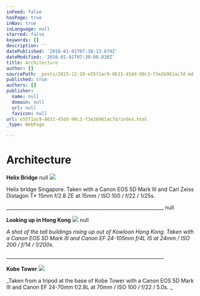 ```yaml
---
inFeed: false
hasPage: true
inNav: true
inLanguage: null
starred: false
keywords: []
description: ''
datePublished: '2016-01-01T07:38:13.674Z'
dateModified: '2016-01-01T07:38:08.838Z'
title: Architecture
author: []
sourcePath: _posts/2015-12-28-e55f1ac9-8631-45dd-90c3-f3e2b961ac7d.md
published: true
authors: []
publisher:
  name: null
  domain: null
  url: null
  favicon: null
url: e55f1ac9-8631-45dd-90c3-f3e2b961ac7d/index.html
_type: WebPage

---
```

# **Architecture**

**Helix Bridge**
null
![](https://s3-us-west-2.amazonaws.com/the-grid-img/p/f4c54042177fea4f99615ac6a0c27f675ce62ce7.jpg)

Helix bridge Singapore. Taken with a Canon EOS 5D Mark III and Carl Zeiss Distagon T\* 15mm f/2.8 ZE at 15mm / ISO 100 / f/22 / 1/25s. 

\_\_\_\_\_\_\_\_\_\_\_\_\_\_\_\_\_\_\_\_\_\_\_\_\_\_\_\_\_\_\_\_\_\_\_\_\_\_\_\_\_\_\_\_\_\_\_\_\_\_\_\_\_\_\_\_\_\_\_\_\_\_\_\_\_
null

**Looking up in Hong Kong**
![](https://s3-us-west-2.amazonaws.com/the-grid-img/p/d5dd6938e37219ec3c6801f7aa95a1e74696ad66.jpg)
null

_A shot of the tall buildings rising up out of Kowloon Hong Kong. Taken with a Canon EOS 5D Mark III and Canon EF 24-105mm f/4L IS at 24mm / ISO 200 / f/14 / 1/200s._

\_\_\_\_\_\_\_\_\_\_\_\_\_\_\_\_\_\_\_\_\_\_\_\_\_\_\_\_\_\_\_\_\_\_\_\_\_\_\_\_\_\_\_\_\_\_\_\_\_\_\_\_\_\_\_\_\_\_\_\_\_\_\_\_\_

**Kobe Tower**
![](https://s3-us-west-2.amazonaws.com/the-grid-img/p/e8a4c028ecf2062cf79efeb2376f67f8dc6c4800.jpg)

_Taken from a tripod at the base of Kobe Tower with a Canon EOS 5D Mark III and Canon EF 24-70mm f/2.8L at 70mm / ISO 100 / f/22 / 5.0s. 
_